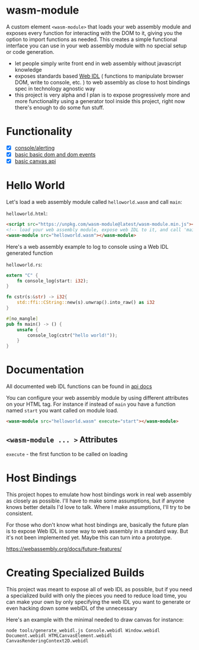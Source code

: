 # wasm-module

A custom element `<wasm-module>` that loads your web assembly module and exposes every function for interacting with the DOM to it, giving you the option to import functions as needed. This creates a simple functional interface you can use in your web assembly module with no special setup or code generation.

* let people simply write front end in web assembly without javascript knowledge
* exposes standards based [Web IDL](https://heycam.github.io/webidl/) ( functions to manipulate browser DOM, write to console, etc. ) to web assembly as close to host bindings spec in technology agnostic way
* this project is very alpha and I plan is to expose progressively more and more functionality using a generator tool inside this project, right now there's enough to do some fun stuff.

# Functionality
- [x] [console/alerting](https://richardanaya.github.io/wasm-module/examples/helloworld/src/lib.rs)
- [x] [basic basic dom and dom events](https://richardanaya.github.io/wasm-module/examples/events/src/lib.rs)
- [x] [basic canvas api](https://richardanaya.github.io/wasm-module/examples/canvas/src/lib.rs)

# Hello World
Let's load a web assembly module called `helloworld.wasm` and call `main`:

`helloworld.html`:
```html
<script src="https://unpkg.com/wasm-module@latest/wasm-module.min.js"></script>
<!-- load your web assembly module, expose web IDL to it, and call 'main' by default -->
<wasm-module src="helloworld.wasm"></wasm-module>
```

Here's a web assembly example to log to console using a Web IDL generated function

`helloworld.rs`:
```rust
extern "C" {
    fn console_log(start: i32);
}

fn cstr(s:&str) -> i32{
    std::ffi::CString::new(s).unwrap().into_raw() as i32
}

#[no_mangle]
pub fn main() -> () {
    unsafe {
        console_log(cstr("hello world!"));
    }
}
```

# Documentation

All documented web IDL functions can be found in [api docs](https://github.com/richardanaya/wasm-module/blob/master/webidl.md)

You can configure your web assembly module by using different attributes on your HTML tag. For instance if instead of `main` you have a function named `start` you want called on module load.

```html
<wasm-module src="helloworld.wasm" execute="start"></wasm-module>
```

## `<wasm-module ... >` Attributes
`execute` - the first function to be called on loading


# Host Bindings

This project hopes to emulate how host bindings work in real web assembly as closely as possible. I'll have to make some assumptions, but if anyone knows better details I'd love to talk. Where I make assumptions, I'll try to be consistent.

For those who don't know what host bindings are, basically the future plan is to expose Web IDL in some way to web assembly in a standard way. But it's not been implemented yet. Maybe this can turn into a prototype.

https://webassembly.org/docs/future-features/

# Creating Specialized Builds

This project was meant to expose all of web IDL as possible, but if you need a specialized build with only the pieces you need to reduce load time, you can make your own by only specifying the web IDL you want to generate or even hacking down some webIDL of the unnecessary

Here's an example with the minimal needed to draw canvas for instance:
```terminal
node tools/generate_webidl.js Console.webidl Window.webidl Document.webidl HTMLCanvasElement.webidl CanvasRenderingContext2D.webidl
```
